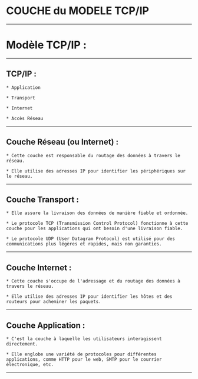  # **COUCHE du MODELE TCP/IP**
---


 # **Modèle TCP/IP :**
 ---


 ## **TCP/IP :**
 
    * Application

    * Transport

    * Internet

    * Accès Réseau
 ---


 ## **Couche Réseau (ou Internet) :**

    * Cette couche est responsable du routage des données à travers le réseau. 

    * Elle utilise des adresses IP pour identifier les périphériques sur le réseau.
 ---


 ## **Couche Transport :**

    * Elle assure la livraison des données de manière fiable et ordonnée.

    * Le protocole TCP (Transmission Control Protocol) fonctionne à cette couche pour les applications qui ont besoin d'une livraison fiable.

    * Le protocole UDP (User Datagram Protocol) est utilisé pour des communications plus légères et rapides, mais non garanties.
 ---


 ## **Couche Internet :**

    * Cette couche s'occupe de l'adressage et du routage des données à travers le réseau.

    * Elle utilise des adresses IP pour identifier les hôtes et des routeurs pour acheminer les paquets.
 ---


 ## **Couche Application :**

    * C'est la couche à laquelle les utilisateurs interagissent directement.

    * Elle englobe une variété de protocoles pour différentes applications, comme HTTP pour le web, SMTP pour le courrier électronique, etc.
---